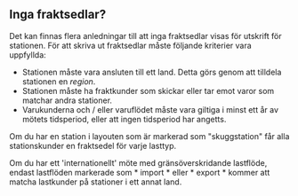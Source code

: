 ﻿## Inga fraktsedlar?
Det kan finnas flera anledningar till att inga fraktsedlar visas för utskrift för stationen.
För att skriva ut fraktsedlar måste följande kriterier vara uppfyllda:
- Stationen måste vara ansluten till ett land. Detta görs genom att tilldela stationen en *region*.
- Stationen måste ha fraktkunder som skickar eller tar emot varor som matchar andra stationer.
- Varukunderna och / eller varuflödet måste vara giltiga i minst ett år av mötets tidsperiod, eller att ingen tidsperiod har angetts.

Om du har en station i layouten som är markerad som "skuggstation" får alla stationskunder en fraktsedel för varje lasttyp.

Om du har ett 'internationellt' möte med gränsöverskridande lastflöde,
endast lastflöden markerade som * import * eller * export * kommer att matcha lastkunder på stationer i ett annat land.
